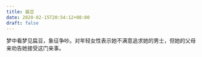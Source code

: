 ```yaml
---
title: 扁豆
date: 2020-02-15T20:54:12+08:00
draft: false
---
```


梦中看梦见扁豆，象征争吵。对年轻女性表示她不满意追求她的男士，但她的父母亲劝告她接受这门亲事。